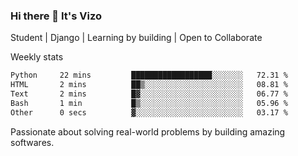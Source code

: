 ### Hi there 👋 It's Vizo

Student | Django | Learning by building | Open to Collaborate

Weekly stats
<!--START_SECTION:waka-->

```txt
Python     22 mins         ██████████████████░░░░░░░   72.31 %
HTML       2 mins          ██▒░░░░░░░░░░░░░░░░░░░░░░   08.81 %
Text       2 mins          █▓░░░░░░░░░░░░░░░░░░░░░░░   06.77 %
Bash       1 min           █▒░░░░░░░░░░░░░░░░░░░░░░░   05.96 %
Other      0 secs          ▓░░░░░░░░░░░░░░░░░░░░░░░░   03.17 %
```

<!--END_SECTION:waka-->


Passionate about solving real-world problems by building amazing softwares.
